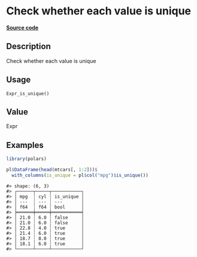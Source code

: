 

# Check whether each value is unique

[**Source code**](https://github.com/pola-rs/r-polars/tree/8387e0a88c6889e6449b053999aada405c241066/R/after-wrappers.R#L20)

## Description

Check whether each value is unique

## Usage

<pre><code class='language-R'>Expr_is_unique()
</code></pre>

## Value

Expr

## Examples

``` r
library(polars)

pl$DataFrame(head(mtcars[, 1:2]))$
  with_columns(is_unique = pl$col("mpg")$is_unique())
```

    #> shape: (6, 3)
    #> ┌──────┬─────┬───────────┐
    #> │ mpg  ┆ cyl ┆ is_unique │
    #> │ ---  ┆ --- ┆ ---       │
    #> │ f64  ┆ f64 ┆ bool      │
    #> ╞══════╪═════╪═══════════╡
    #> │ 21.0 ┆ 6.0 ┆ false     │
    #> │ 21.0 ┆ 6.0 ┆ false     │
    #> │ 22.8 ┆ 4.0 ┆ true      │
    #> │ 21.4 ┆ 6.0 ┆ true      │
    #> │ 18.7 ┆ 8.0 ┆ true      │
    #> │ 18.1 ┆ 6.0 ┆ true      │
    #> └──────┴─────┴───────────┘
